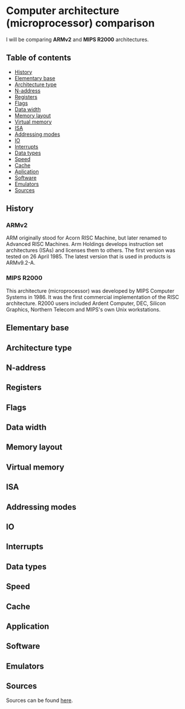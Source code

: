 # Computer architecture (microprocessor) comparison

I will be comparing **ARMv2** and **MIPS R2000** architectures.


## Table of contents
- [History](#history)
- [Elementary base](#elementary-base)
- [Architecture type](#architecture-type)
- [N-address](#n-address)
- [Registers](#registers)
- [Flags](#flags)
- [Data width](#data-width)
- [Memory layout](#memory-layout)
- [Virtual memory](#virtual-memory)
- [ISA](#isa)
- [Addressing modes](#addressing-modes)
- [IO](#io)
- [Interrupts](#interrupts)
- [Data types](#data-types)
- [Speed](#speed)
- [Cache](#cache)
- [Aplication](#application)
- [Software](#software)
- [Emulators](#emulators)
- [Sources](#sources)



## History

### ARMv2

ARM originally stood for Acorn RISC Machine, but later renamed to Advanced RISC Machines. Arm Holdings develops instruction set architectures (ISAs) and licenses them to others. The first version was tested on 26 April 1985. The latest version that is used in products is ARMv9.2-A.

### MIPS R2000

This architecture (microprocessor) was developed by MIPS Computer Systems in 1986. It was the first commercial implementation of the RISC architecture. R2000 users included Ardent Computer, DEC, Silicon Graphics, Northern Telecom and MIPS's own Unix workstations.



## Elementary base



## Architecture type



## N-address



## Registers



## Flags



## Data width



## Memory layout



## Virtual memory



## ISA



## Addressing modes



## IO



## Interrupts



## Data types



## Speed



## Cache



## Application



## Software



## Emulators



## Sources

Sources can be found [here](sources.md).